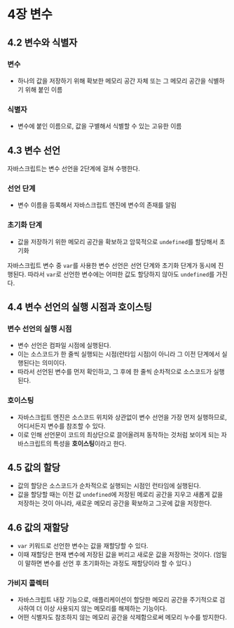 # 4장 변수

## 4.2 변수와 식별자

### 변수
- 하나의 값을 저장하기 위해 확보한 메모리 공간 자체 또는 그 메모리 공간을 식별하기 위해 붙인 이름

### 식별자
- 변수에 붙인 이름으로, 값을 구별해서 식별할 수 있는 고유한 이름

## 4.3 변수 선언

자바스크립트는 변수 선언을 2단계에 걸쳐 수행한다.

### 선언 단계
- 변수 이름을 등록해서 자바스크립트 엔진에 변수의 존재를 알림

### 초기화 단계
- 값을 저장하기 위한 메모리 공간을 확보하고 암묵적으로 `undefined`를 할당해서 초기화

자바스크립트 변수 중 `var`를 사용한 변수 선언은 선언 단계와 초기화 단계가 동시에 진행된다. 따라서 `var`로 선언한 변수에는 어떠한 값도 할당하지 않아도 `undefined`를 가진다.

## 4.4 변수 선언의 실행 시점과 호이스팅

### 변수 선언의 실행 시점
- 변수 선언은 컴파일 시점에 실행된다.
- 이는 소스코드가 한 줄씩 실행되는 시점(런타임 시점)이 아니라 그 이전 단계에서 실행된다는 의미이다.
- 따라서 선언된 변수를 먼저 확인하고, 그 후에 한 줄씩 순차적으로 소스코드가 실행된다.

### 호이스팅
- 자바스크립트 엔진은 소스코드 위치와 상관없이 변수 선언을 가장 먼저 실행하므로, 어디서든지 변수를 참조할 수 있다.
- 이로 인해 선언문이 코드의 최상단으로 끌어올려져 동작하는 것처럼 보이게 되는 자바스크립트의 특성을 **호이스팅**이라고 한다.

## 4.5 값의 할당
- 값의 할당은 소스코드가 순차적으로 실행되는 시점인 런타임에 실행된다.
- 값을 할당할 때는 이전 값 `undefined`에 저장된 메로리 공간을 지우고 새롭게 값을 저장하는 것이 아니라, 새로운 메모리 공간을 확보하고 그곳에 값을 저장한다.

## 4.6 값의 재할당
- `var` 키워드로 선언한 변수는 값을 재할당할 수 있다.
- 이때 재할당은 현재 변수에 저장된 값을 버리고 새로운 값을 저장하는 것이다. (엄밀이 말하면 변수를 선언 후 초기화하는 과정도 재할당이라 할 수 있다.)

### 가비지 콜렉터
- 자바스크립트 내장 기능으로, 애플리케이션이 할당한 메모리 공간을 주기적으로 검사하여 더 이상 사용되지 않는 메모리를 해제하는 기능이다.
- 어떤 식별자도 참조하지 않는 메모리 공간을 삭제함으로써 메모리 누수를 방지한다.
